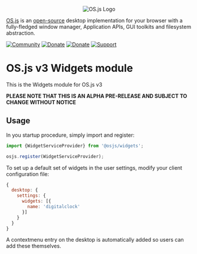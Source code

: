 <p align="center">
  <img alt="OS.js Logo" src="https://raw.githubusercontent.com/os-js/gfx/master/logo-big.png" />
</p>

[OS.js](https://www.os-js.org/) is an [open-source](https://raw.githubusercontent.com/os-js/OS.js/master/LICENSE) desktop implementation for your browser with a fully-fledged window manager, Application APIs, GUI toolkits and filesystem abstraction.

[![Community](https://img.shields.io/badge/join-community-green.svg)](https://community.os-js.org/)
[![Donate](https://img.shields.io/badge/liberapay-donate-yellowgreen.svg)](https://liberapay.com/os-js/)
[![Donate](https://img.shields.io/badge/paypal-donate-yellow.svg)](https://www.paypal.com/cgi-bin/webscr?cmd=_donations&business=andersevenrud%40gmail%2ecom&lc=NO&currency_code=USD&bn=PP%2dDonationsBF%3abtn_donate_SM%2egif%3aNonHosted)
[![Support](https://img.shields.io/badge/patreon-support-orange.svg)](https://www.patreon.com/user?u=2978551&ty=h&u=2978551)

# OS.js v3 Widgets module

This is the Widgets module for OS.js v3

**PLEASE NOTE THAT THIS IS AN ALPHA PRE-RELEASE AND SUBJECT TO CHANGE WITHOUT NOTICE**

## Usage

In you startup procedure, simply import and register:

```javascript
import {WidgetServiceProvider} from '@osjs/widgets';

osjs.register(WidgetServiceProvider);
```

To set up a default set of widgets in the user settings, modify your client configuration file:

```javascript
{
  desktop: {
    settings: {
      widgets: [{
        name: 'digitalclock'
      }]
    }
  }
}
```

A contextmenu entry on the desktop is automatically added so users can add these themselves.
